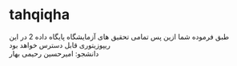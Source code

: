 # tahqiqha
طبق فرموده شما ازین پس تمامی تحقیق های آزمایشگاه پایگاه داده 2 در این ریپوزیتوری قابل دسترس خواهد بود<br>
دانشجو: امیرحسین رحیمی بهار
